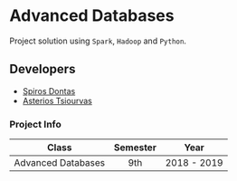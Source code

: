 # Advanced Databases
Project solution using `Spark`, `Hadoop` and `Python`.

## Developers
* [Spiros Dontas](https://github.com/xspirus)
* [Asterios Tsiourvas](https://github.com/asterios-tsiourvas)

### Project Info
| Class              | Semester   | Year        |
|:------------------:|:----------:|:-----------:|
| Advanced Databases | 9th        | 2018 - 2019 |

